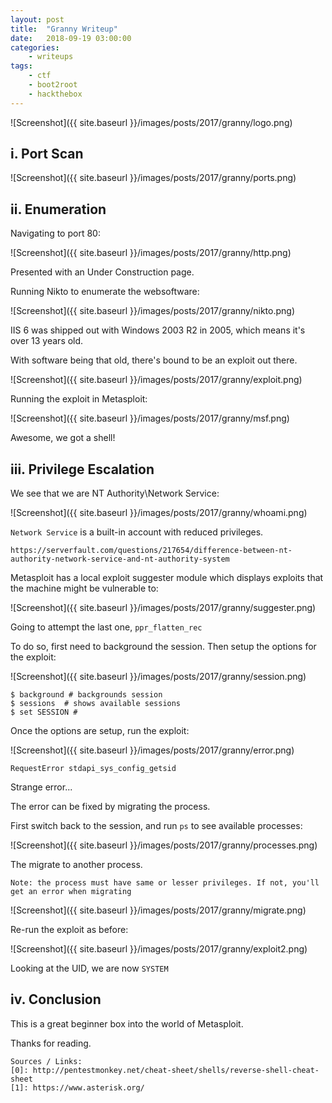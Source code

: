```yaml
---
layout: post
title:	"Granny Writeup"
date:	2018-09-19 03:00:00
categories:
    - writeups
tags:
    - ctf
    - boot2root
    - hackthebox
---
```

<head>
	<title> Granny Writeup | HackTheBox </title>
</head>

![Screenshot]({{ site.baseurl }}/images/posts/2017/granny/logo.png)

## i. Port Scan

![Screenshot]({{ site.baseurl }}/images/posts/2017/granny/ports.png)

## ii. Enumeration

Navigating to port 80:

![Screenshot]({{ site.baseurl }}/images/posts/2017/granny/http.png)

Presented with an Under Construction page.

Running Nikto to enumerate the websoftware:

![Screenshot]({{ site.baseurl }}/images/posts/2017/granny/nikto.png)

IIS 6 was shipped out with Windows 2003 R2 in 2005, which means it's over 13 years old. 

With software being that old, there's bound to be an exploit out there.

![Screenshot]({{ site.baseurl }}/images/posts/2017/granny/exploit.png)

Running the exploit in Metasploit:

![Screenshot]({{ site.baseurl }}/images/posts/2017/granny/msf.png)

Awesome, we got a shell!

## iii. Privilege Escalation

We see that we are NT Authority\Network Service:

![Screenshot]({{ site.baseurl }}/images/posts/2017/granny/whoami.png)

`Network Service` is a built-in account with reduced privileges.

~~~
https://serverfault.com/questions/217654/difference-between-nt-authority-network-service-and-nt-authority-system
~~~

Metasploit has a local exploit suggester module which displays exploits that the machine might be vulnerable to:

![Screenshot]({{ site.baseurl }}/images/posts/2017/granny/suggester.png)

Going to attempt the last one, `ppr_flatten_rec`

To do so, first need to background the session. Then setup the options for the exploit:

![Screenshot]({{ site.baseurl }}/images/posts/2017/granny/session.png)

~~~
$ background # backgrounds session
$ sessions  # shows available sessions
$ set SESSION #
~~~

Once the options are setup, run the exploit:

![Screenshot]({{ site.baseurl }}/images/posts/2017/granny/error.png)

`RequestError stdapi_sys_config_getsid`

Strange error...

The error can be fixed by migrating the process.

First switch back to the session, and run `ps` to see available processes:

![Screenshot]({{ site.baseurl }}/images/posts/2017/granny/processes.png)

The migrate to another process. 

`Note: the process must have same or lesser privileges. If not, you'll get an error when migrating`

![Screenshot]({{ site.baseurl }}/images/posts/2017/granny/migrate.png)

Re-run the exploit as before:

![Screenshot]({{ site.baseurl }}/images/posts/2017/granny/exploit2.png)

Looking at the UID, we are now `SYSTEM`

## iv. Conclusion

This is a great beginner box into the world of Metasploit.

Thanks for reading.




















~~~
Sources / Links:
[0]: http://pentestmonkey.net/cheat-sheet/shells/reverse-shell-cheat-sheet
[1]: https://www.asterisk.org/
~~~


